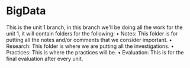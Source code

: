 # BigData

This is the unit 1 branch, in this branch we'll be doing all the work for the unit 1, it will contain folders for the following: • Notes: This folder is for putting all the notes and/or comments that we consider important. • Research: This folder is where we are putting all the investigations. • Practices: This is where the practices will be. • Evaluation: This is for the final evaluation after every unit.